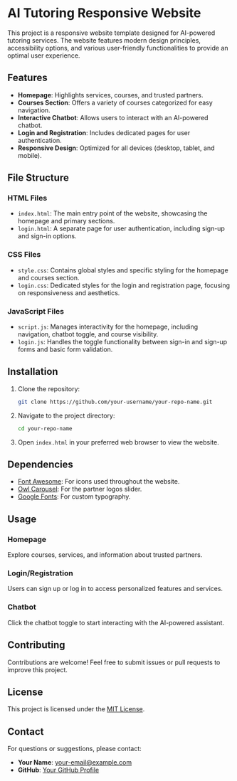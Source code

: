 
# AI Tutoring Responsive Website

This project is a responsive website template designed for AI-powered tutoring services. The website features modern design principles, accessibility options, and various user-friendly functionalities to provide an optimal user experience.

## Features

- **Homepage**: Highlights services, courses, and trusted partners.
- **Courses Section**: Offers a variety of courses categorized for easy navigation.
- **Interactive Chatbot**: Allows users to interact with an AI-powered chatbot.
- **Login and Registration**: Includes dedicated pages for user authentication.
- **Responsive Design**: Optimized for all devices (desktop, tablet, and mobile).

## File Structure

### HTML Files
- `index.html`: The main entry point of the website, showcasing the homepage and primary sections.
- `login.html`: A separate page for user authentication, including sign-up and sign-in options.

### CSS Files
- `style.css`: Contains global styles and specific styling for the homepage and courses section.
- `login.css`: Dedicated styles for the login and registration page, focusing on responsiveness and aesthetics.

### JavaScript Files
- `script.js`: Manages interactivity for the homepage, including navigation, chatbot toggle, and course visibility.
- `login.js`: Handles the toggle functionality between sign-in and sign-up forms and basic form validation.

## Installation

1. Clone the repository:
   ```bash
   git clone https://github.com/your-username/your-repo-name.git
   ```

2. Navigate to the project directory:
   ```bash
   cd your-repo-name
   ```

3. Open `index.html` in your preferred web browser to view the website.

## Dependencies

- [Font Awesome](https://fontawesome.com): For icons used throughout the website.
- [Owl Carousel](https://owlcarousel2.github.io/OwlCarousel2/): For the partner logos slider.
- [Google Fonts](https://fonts.google.com): For custom typography.

## Usage

### Homepage
Explore courses, services, and information about trusted partners.

### Login/Registration
Users can sign up or log in to access personalized features and services.

### Chatbot
Click the chatbot toggle to start interacting with the AI-powered assistant.

## Contributing

Contributions are welcome! Feel free to submit issues or pull requests to improve this project.

## License

This project is licensed under the [MIT License](LICENSE).

## Contact

For questions or suggestions, please contact:
- **Your Name**: [your-email@example.com](mailto:your-email@example.com)
- **GitHub**: [Your GitHub Profile](https://github.com/your-username)

